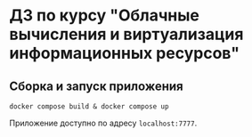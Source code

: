 # ДЗ по курсу "Облачные вычисления и виртуализация информационных ресурсов"

## Сборка и запуск приложения

`docker compose build & docker compose up`

Приложение доступно по адресу `localhost:7777`.
